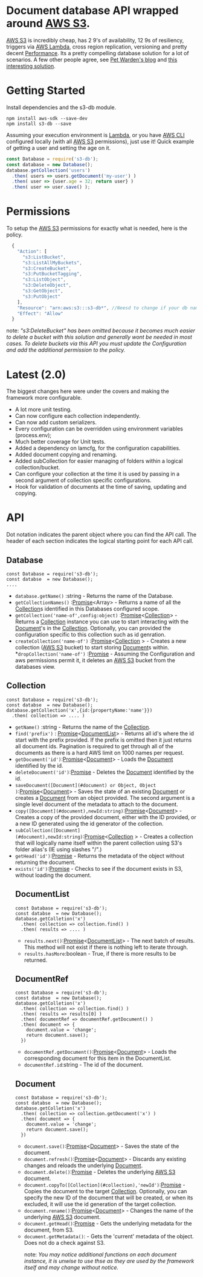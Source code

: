 # Document database API wrapped around [AWS S3](https://aws.amazon.com/s3).

[AWS S3](https://aws.amazon.com/s3) is incredibly cheap, has 2 9's of availability, 12 9s of resiliency, triggers via [AWS Lambda](https://aws.amazon.com/lambda/), cross region replication, versioning and pretty decent [Performance](./docs/Performance.md). Its a pretty compelling database solution for a lot of scenarios. A few other people agree, see [Pet Warden's blog](https://petewarden.com/2010/10/01/how-i-ended-up-using-s3-as-my-database/) and [this interesting solution](http://www.s3nosql.com.s3.amazonaws.com/infinitedata.html).

# Getting Started
Install dependencies and the s3-db module.

```
npm install aws-sdk --save-dev
npm install s3-db --save
```

Assuming your execution environment is [Lambda](https://aws.amazon.com/lambda/), or you have [AWS CLI](https://aws.amazon.com/cli/) configured locally (with all [AWS S3](https://aws.amazon.com/s3) permissions), just use it! Quick example of getting a user and setting the age on it. 

```javascript
const Database = require('s3-db');
const database = new Database();
database.getCollection('users')
  .then( users => users.getDocument('my-user') )
  .then( user => {user.age = 32; return user} )
  .then( user => user.save() );
```

# Permissions

To setup the [AWS S3](https://aws.amazon.com/s3) permissions for exactly what is needed, here is the policy.

```javascript
  {
    "Action": [
      "s3:ListBucket",
      "s3:ListAllMyBuckets",
      "s3:CreateBucket",
      "s3:PutBucketTagging",
      "s3:ListObject",
      "s3:DeleteObject",
      "s3:GetObject",
      "s3:PutObject"
    ],
    "Resource": "arn:aws:s3:::s3-db*", //Neesd to change if your db name changes.
    "Effect": "Allow"
  }
```

note: _"s3:DeleteBucket" has been omitted because it becomes much easier to delete a bucket with this solution and generally wont be needed in most cases. To delete buckets via this API you must update the Configuration and add the additional permission to the policy._

# Latest (2.0)
The biggest changes here were under the covers and making the framework more configurable. 
* A lot more unit testing.
* Can now configure each collection independently.
* Can now add custom serializers.
* Every configuration can be overridden using environment variables (process.env);
* Much better coverage for Unit tests.
* Added a dependency on lamcfg, for the configuration capabilities.
* Added document copying and renaming.
* Added subCollection for easier managing of folders within a logical collection/bucket.
* Can configure your collection at the time it is used by passing in a second argument of collection specific configurations.
* Hook for validation of documents at the time of saving, updating and copying.

# API
Dot notation indicates the parent object where you can find the API call. The header of each section indicates the logical starting point for each API call.

## Database
```:JavaScript
const Database = require('s3-db');
const databse  = new Database();
....
```

* ```database.getName()``` :string - Returns the name of the Database.
* ```getCollectionNames()``` :[Promise](https://developer.mozilla.org/en-US/docs/Web/JavaScript/Reference/Global_Objects/Promise)<Array<string>> - Returns a name of all the [Collection](#collection)s identified in this Databases configured scope.
* ```getCollection('name-of',config:object)``` :[Promise](https://developer.mozilla.org/en-US/docs/Web/JavaScript/Reference/Global_Objects/Promise)<[Collection](#collection)> - Returns a [Collection](#collection) instance you can use to start interacting with the [Document](#document)'s in the [Collection](#collection). Optionally, you can provided the configuration specific to this collection such as id genration.
* ```createCollection('name-of')``` :[Promise](https://developer.mozilla.org/en-US/docs/Web/JavaScript/Reference/Global_Objects/Promise)<[Collection](#collection) > - Creates a new collection ([AWS S3](https://aws.amazon.com/s3) bucket) to start storing [Document](#document)s within. 
*```dropCollection('name-of')``` :[Promise](https://developer.mozilla.org/en-US/docs/Web/JavaScript/Reference/Global_Objects/Promise) - Assuming the Configuration and aws permissions permit it, it deletes an [AWS S3](https://aws.amazon.com/s3) bucket from the databases view.


## Collection
```:JavaScript
const Database = require('s3-db');
const databse  = new Database();
database.getCollection('x',{id:{propertyName:'name'}})
  .then( collection => .... )
```

* ```getName()``` :string - Returns the name of the [Collection](#collection).
* ```find('prefix')``` : [Promise](https://developer.mozilla.org/en-US/docs/Web/JavaScript/Reference/Global_Objects/Promise)<[DocumentList](#DocumentList)> - Returns all id's where the id start with the prefix provided. If the prefix is omitted then it just returns all document ids. Pagination is required to get through all of the documents as there is a hard AWS limit on 1000 names per request.
* ```getDocument('id')```:[Promise](https://developer.mozilla.org/en-US/docs/Web/JavaScript/Reference/Global_Objects/Promise)<[Document](#document)> - Loads the [Document](#document) identified by the id. 
* ```deleteDocument('id')```:[Promise](https://developer.mozilla.org/en-US/docs/Web/JavaScript/Reference/Global_Objects/Promise) - Deletes the [Document](#document) identified by the id. 
* ```saveDocument([Document](#document) or Object, Object )```:[Promise](https://developer.mozilla.org/en-US/docs/Web/JavaScript/Reference/Global_Objects/Promise)<[Document](#document)> - Saves the state of an existing [Document](#document) or creates a [Document](#document) from an object provided. The second argument is a single level document of the metadata to attach to the document.
* ```copy([Document](#document),newId:string)```:[Promise](https://developer.mozilla.org/en-US/docs/Web/JavaScript/Reference/Global_Objects/Promise)<[Document](#document)> - Creates a copy of the provided document, either with the ID provided, or a new ID generated using the id generator of the collection.
* ```subCollection([Document](#document),newId:string)```:[Promise](https://developer.mozilla.org/en-US/docs/Web/JavaScript/Reference/Global_Objects/Promise)<[Collection](#collection) > - Creates a collection that will logically name itself within the parent collection using S3's folder alias's (IE using slashes "/".)
* ```getHead('id')```:[Promise](https://developer.mozilla.org/en-US/docs/Web/JavaScript/Reference/Global_Objects/Promise)<Object> - Returns the metadata of the object without returning the document.
* ```exists('id')```:[Promise](https://developer.mozilla.org/en-US/docs/Web/JavaScript/Reference/Global_Objects/Promise)<boolean> - Checks to see if the document exists in S3, without loading the document.


## DocumentList
```:JavaScript
const Database = require('s3-db');
const databse  = new Database();
database.getColletion('x')
  .then( collection => collection.find() )
  .then( results => .... )
```

* ```results.next()```:[Promise](https://developer.mozilla.org/en-US/docs/Web/JavaScript/Reference/Global_Objects/Promise)<[DocumentList](#DocumentList)> - The next batch of results. This method will not exist if there is nothing left to iterate through.
* ```results.hasMore```:boolean - True, if there is more results to be returned.

## DocumentRef
```:JavaScript
const Database = require('s3-db');
const databse  = new Database();
database.getColletion('x')
  .then( collection => collection.find() )
  .then( results => results[0] )
  .then( documentRef => documentRef.getDocument() )
  .then( document => {
    document.value = 'change';
    return document.save();
  })
```

* ```documentRef.getDocument()```:[Promise](https://developer.mozilla.org/en-US/docs/Web/JavaScript/Reference/Global_Objects/Promise)<[Document](#document)> - Loads the corresponding document for this item in the DocumentList.
* ```documentRef.id```:string - The id of the document.

## Document
```:JavaScript
const Database = require('s3-db');
const databse  = new Database();
database.getColletion('x')
  .then( collection => collection.getDocument('x') )
  .then( document => {
    document.value = 'change';
    return document.save();
  })
```

* ```document.save()```:[Promise](https://developer.mozilla.org/en-US/docs/Web/JavaScript/Reference/Global_Objects/Promise)<[Document](#document)> - Saves the state of the document.
* ```document.refresh()```:[Promise](https://developer.mozilla.org/en-US/docs/Web/JavaScript/Reference/Global_Objects/Promise)<[Document](#document)> -  Discards any existing changes and reloads the underlying [Document](#document).
* ```document.delete()```:[Promise](https://developer.mozilla.org/en-US/docs/Web/JavaScript/Reference/Global_Objects/Promise) - Deletes the underlying [AWS S3](https://aws.amazon.com/s3) document.
* ```document.copyTo([Collection](#collection),'newId')```:[Promise](https://developer.mozilla.org/en-US/docs/Web/JavaScript/Reference/Global_Objects/Promise) - Copies the document to the target [Collection](#collection). Optionally, you can specify the new ID of the document that will be created, or when its excluded, it will use the id generation of the target collection.
* ```document.rename()```:[Promise](https://developer.mozilla.org/en-US/docs/Web/JavaScript/Reference/Global_Objects/Promise)<[Document](#document)> - Changes the name of the underlying [AWS S3](https://aws.amazon.com/s3) document.
* ```document.getHead()```:[Promise](https://developer.mozilla.org/en-US/docs/Web/JavaScript/Reference/Global_Objects/Promise)<Object> - Gets the underlying metadata for the document, from S3.
* ```document.getMetadata()```:<Object> - Gets the 'current' metadata of the object. Does not do a check against S3.

note: _You may notice additional functions on each document instance, it is unwise to use thse as they are used by the framework itself and may change without notice._
